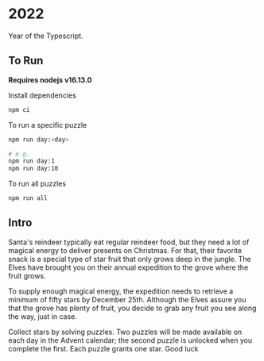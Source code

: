 # 2022

Year of the Typescript.

## To Run

**Requires nodejs v16.13.0**

Install dependencies

```bash
npm ci
```

To run a specific puzzle

```bash
npm run day:<day>

# e.g.
npm run day:1
npm run day:10
```

To run all puzzles

```bash
npm run all
```

## Intro

Santa's reindeer typically eat regular reindeer food, but they need a lot of magical energy to deliver presents on Christmas. For that, their favorite snack is a special type of star fruit that only grows deep in the jungle. The Elves have brought you on their annual expedition to the grove where the fruit grows.

To supply enough magical energy, the expedition needs to retrieve a minimum of fifty stars by December 25th. Although the Elves assure you that the grove has plenty of fruit, you decide to grab any fruit you see along the way, just in case.

Collect stars by solving puzzles. Two puzzles will be made available on each day in the Advent calendar; the second puzzle is unlocked when you complete the first. Each puzzle grants one star. Good luck
